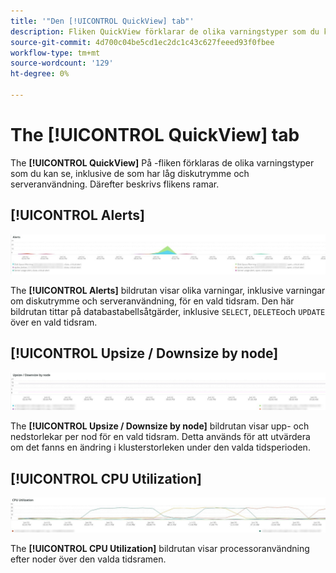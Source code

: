 ```yaml
---
title: '"Den [!UICONTROL QuickView] tab"'
description: Fliken QuickView förklarar de olika varningstyper som du kan se, inklusive de som ligger på låg diskutrymme och serveranvändning.
source-git-commit: 4d700c04be5cd1ec2dc1c43c627feeed93f0fbee
workflow-type: tm+mt
source-wordcount: '129'
ht-degree: 0%

---
```



# The [!UICONTROL QuickView] tab

The **[!UICONTROL QuickView]** På -fliken förklaras de olika varningstyper som du kan se, inklusive de som har låg diskutrymme och serveranvändning. Därefter beskrivs flikens ramar.

## [!UICONTROL Alerts]

![Varningar](../../assets/tools/observation-for-adobe-commerce/quickview_alerts.jpg)

The **[!UICONTROL Alerts]** bildrutan visar olika varningar, inklusive varningar om diskutrymme och serveranvändning, för en vald tidsram. Den här bildrutan tittar på databastabellsåtgärder, inklusive `SELECT`, `DELETE`och `UPDATE` över en vald tidsram.

## [!UICONTROL Upsize / Downsize by node]

![Storlek/nedstorlek efter nod](../../assets/tools/observation-for-adobe-commerce/quickview_upsize_by_node.jpg)

The **[!UICONTROL Upsize / Downsize by node]** bildrutan visar upp- och nedstorlekar per nod för en vald tidsram. Detta används för att utvärdera om det fanns en ändring i klusterstorleken under den valda tidsperioden.

## [!UICONTROL CPU Utilization]

![CPU-användning](../../assets/tools/observation-for-adobe-commerce/quickview_cpu.jpg)

The **[!UICONTROL CPU Utilization]** bildrutan visar processoranvändning efter noder över den valda tidsramen.
